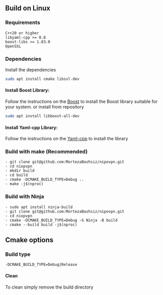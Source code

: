 ## Build on Linux

### Requirements

    C++20 or higher
    libyaml-cpp >= 0.8
    boost-libs >= 1.83.0
    OpenSSL

### Dependencies
Install the dependencies
```bash
sudo apt install cmake libssl-dev
```
#### Install Boost Library:
Follow the instructions on the [Boost](https://www.boost.org/) to install the Boost library suitable for your system.
or install from repository
```bash
sudo apt install libboost-all-dev
```

#### Install Yaml-cpp Library:
Follow the instructions on the [Yaml-cpp](https://github.com/jbeder/yaml-cpp) to install the library

### Build with make (Recommended)
    - git clone git@github.com:MortezaBashsiz/nipovpn.git
    - cd niopvpn
    - mkdir build
    - cd build
    - cmake -DCMAKE_BUILD_TYPE=Debug ..
    - make -j$(nproc)

### Build with Ninja
    - sudo apt install ninja-build
    - git clone git@github.com:MortezaBashsiz/nipovpn.git
    - cd niopvpn
    - cmake -DCMAKE_BUILD_TYPE=Debug -G Ninja -B build
    - cmake --build build -j$(nproc)

## Cmake options

### Build type

    -DCMAKE_BUILD_TYPE=Debug|Release

#### Clean

To clean simply remove the build directory


